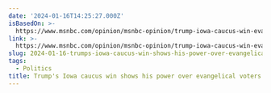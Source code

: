 ```yaml
---
date: '2024-01-16T14:25:27.000Z'
isBasedOn: >-
  https://www.msnbc.com/opinion/msnbc-opinion/trump-iowa-caucus-win-evangelical-vote-rcna134001
link: >-
  https://www.msnbc.com/opinion/msnbc-opinion/trump-iowa-caucus-win-evangelical-vote-rcna134001
slug: 2024-01-16-trumps-iowa-caucus-win-shows-his-power-over-evangelical-voters
tags:
  - Politics
title: Trump's Iowa caucus win shows his power over evangelical voters
---
```


